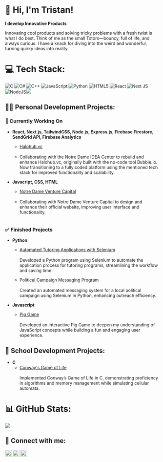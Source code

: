 <h1>👋 Hi, I'm Tristan!</h1>

**I develop Innovative Products**

Innovating cool products and solving tricky problems with a fresh twist is what I do best. Think of me as the small Totoro—bouncy, full of life, and always curious. I have a knack for diving into the weird and wonderful, turning quirky ideas into reality.

# 💻 Tech Stack:
![C](https://img.shields.io/badge/c-%2300599C.svg?style=for-the-badge&logo=c&logoColor=white) ![C#](https://img.shields.io/badge/c%23-%23239120.svg?style=for-the-badge&logo=csharp&logoColor=white) ![C++](https://img.shields.io/badge/c++-%2300599C.svg?style=for-the-badge&logo=c%2B%2B&logoColor=white) ![JavaScript](https://img.shields.io/badge/javascript-%23323330.svg?style=for-the-badge&logo=javascript&logoColor=%23F7DF1E) ![Python](https://img.shields.io/badge/python-3670A0?style=for-the-badge&logo=python&logoColor=ffdd54) ![HTML5](https://img.shields.io/badge/html5-%23E34F26.svg?style=for-the-badge&logo=html5&logoColor=white)
![React](https://img.shields.io/badge/react-%2320232a.svg?style=for-the-badge&logo=react&logoColor=%2361DAFB)
![Next JS](https://img.shields.io/badge/next.js-%23000000.svg?style=for-the-badge&logo=nextdotjs&logoColor=white)
![NodeJS](https://img.shields.io/badge/node.js-6DA55F?style=for-the-badge&logo=node.js&logoColor=white)[![](https://visitcount.itsvg.in/api?id=sunghoonsh3&icon=0&color=0)](https://visitcount.itsvg.in)

<h2>👨‍💻 Personal Development Projects:</h2>

### 🚧 Currently Working On


- <b>React, Next.js, TailwindCSS, Node.js, Express.js, Firebase Firestore, SendGrid API, Firebase Analytics</b>
  - [Halohub.vc](https://www.halohub.vc/)<br><br>
  - Collaborating with the Notre Dame IDEA Center to rebuild and enhance Halohub.vc, originally built with the no-code tool Bubble.io. Now transitioning to a fully coded platform using the mentioned tech stack for improved functionality and scalability. 

- <b>Javscript, CSS, HTML</b>
  - [Notre Dame Venture Capital](https://notredame.vc/)<br><br>
  -  Collaborating with Notre Dame Venture Capital to design and enhance their official website, improving user interface and functionality.

#

### ✅ Finished Projects

- <b>Python</b>
  - [Automated Tutoring Applications with Selenium](https://github.com/sunghoonsh3/pythonProject/tree/main)<br><br>
    Developed a Python program using Selenium to automate the application process for tutoring programs, streamlining the workflow and saving time.

  - [Political Campaign Messaging Program](https://github.com/sunghoonsh3/auto-message-sender.git)<br><br>
    Created an automated messaging system for a local political campaign using Selenium in Python, enhancing outreach efficiency.

- <b>Javascript</b>
  - [Pig Game](https://github.com/sunghoonsh3/personal-learning.git)<br><br>
    Developed an interactive Pig Game to deepen my understanding of JavaScript concepts while building a fun and engaging user experience.
 
<h2>🎒 School Development Projects:</h2>

- <b>C</b>
  - [Conway's Game of Life](https://github.com/sunghoonsh3/pythonProject/tree/main)<br><br>
    Implemented Conway’s Game of Life in C, demonstrating proficiency in algorithms and memory management while simulating cellular automata.

# 📊 GitHub Stats:
![](https://github-readme-stats.vercel.app/api?username=sunghoonsh3&theme=city_light&hide_border=false&include_all_commits=false&count_private=false)<br/>

<h2> 🤳 Connect with me:</h2>

[<img align="left" alt="TristanShin | LinkedIn" width="22px" src="https://cdn.jsdelivr.net/npm/simple-icons@v3/icons/linkedin.svg" />][linkedin]
[<img align="left" alt="TristanShin | Instagram" width="22px" src="https://cdn.jsdelivr.net/npm/simple-icons@v3/icons/instagram.svg" />][Instagram]
[<img align="left" alt="TristanShin | Instagram" width="22px" src="https://cdn.jsdelivr.net/npm/simple-icons/icons/wordpress.svg" />][Wordpress]

[instagram]: https://www.instagram.com/hooni_tri?igsh=ejkyZzE2Z2l5cWto&utm_source=qr
[linkedin]: https://www.linkedin.com/in/tristan-shin/
[Wordpress]: https://myexpositions.com
